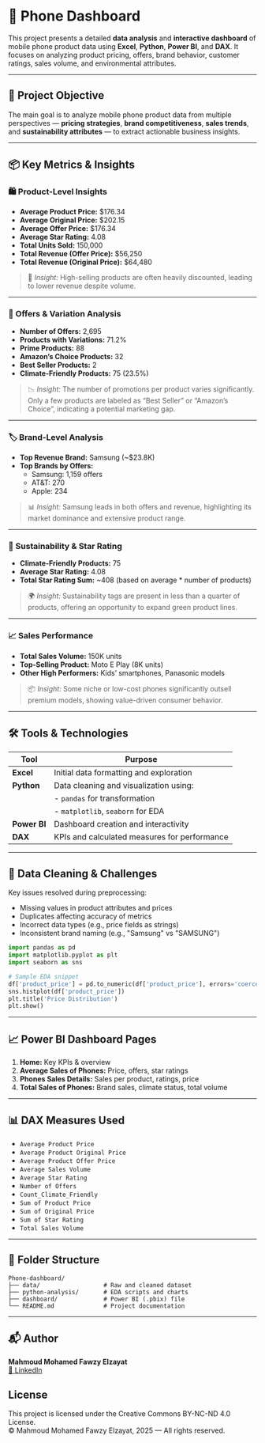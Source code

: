 
# 📱 Phone Dashboard

This project presents a detailed **data analysis** and **interactive dashboard** of mobile phone product data using **Excel**, **Python**, **Power BI**, and **DAX**. It focuses on analyzing product pricing, offers, brand behavior, customer ratings, sales volume, and environmental attributes.

---

## 🎯 Project Objective

The main goal is to analyze mobile phone product data from multiple perspectives — **pricing strategies**, **brand competitiveness**, **sales trends**, and **sustainability attributes** — to extract actionable business insights.

---

## 📦 Key Metrics & Insights

### 🛍️ Product-Level Insights

- **Average Product Price:** $176.34  
- **Average Original Price:** $202.15  
- **Average Offer Price:** $176.34  
- **Average Star Rating:** 4.08  
- **Total Units Sold:** 150,000  
- **Total Revenue (Offer Price):** $56,250  
- **Total Revenue (Original Price):** $64,480  

> 🔎 *Insight:* High-selling products are often heavily discounted, leading to lower revenue despite volume.  

---

### 🔄 Offers & Variation Analysis

- **Number of Offers:** 2,695  
- **Products with Variations:** 71.2%  
- **Prime Products:** 88  
- **Amazon’s Choice Products:** 32  
- **Best Seller Products:** 2  
- **Climate-Friendly Products:** 75 (23.5%)

> 📉 *Insight:* The number of promotions per product varies significantly. Only a few products are labeled as “Best Seller” or “Amazon’s Choice”, indicating a potential marketing gap.

---

### 🏷️ Brand-Level Analysis

- **Top Revenue Brand:** Samsung (~$23.8K)  
- **Top Brands by Offers:**  
  - Samsung: 1,159 offers  
  - AT&T: 270  
  - Apple: 234  

> 📊 *Insight:* Samsung leads in both offers and revenue, highlighting its market dominance and extensive product range.

---

### 🌱 Sustainability & Star Rating

- **Climate-Friendly Products:** 75  
- **Average Star Rating:** 4.08  
- **Total Star Rating Sum:** ~408 (based on average * number of products)

> 🌍 *Insight:* Sustainability tags are present in less than a quarter of products, offering an opportunity to expand green product lines.

---

### 📈 Sales Performance

- **Total Sales Volume:** 150K units  
- **Top-Selling Product:** Moto E Play (8K units)  
- **Other High Performers:** Kids’ smartphones, Panasonic models

> 📦 *Insight:* Some niche or low-cost phones significantly outsell premium models, showing value-driven consumer behavior.

---

## 🛠️ Tools & Technologies

| Tool        | Purpose                                         |
|-------------|-------------------------------------------------|
| **Excel**   | Initial data formatting and exploration         |
| **Python**  | Data cleaning and visualization using:  
|             | - `pandas` for transformation  
|             | - `matplotlib`, `seaborn` for EDA               |
| **Power BI**| Dashboard creation and interactivity            |
| **DAX**     | KPIs and calculated measures for performance    |

---

## 🧪 Data Cleaning & Challenges

Key issues resolved during preprocessing:
- Missing values in product attributes and prices  
- Duplicates affecting accuracy of metrics  
- Incorrect data types (e.g., price fields as strings)  
- Inconsistent brand naming (e.g., "Samsung" vs "SAMSUNG")

```python
import pandas as pd
import matplotlib.pyplot as plt
import seaborn as sns

# Sample EDA snippet
df['product_price'] = pd.to_numeric(df['product_price'], errors='coerce')
sns.histplot(df['product_price'])
plt.title('Price Distribution')
plt.show()
```

---

## 📈 Power BI Dashboard Pages

1. **Home:** Key KPIs & overview  
2. **Average Sales of Phones:** Price, offers, star ratings  
3. **Phones Sales Details:** Sales per product, ratings, price  
4. **Total Sales of Phones:** Brand sales, climate status, total volume  

---

## 📊 DAX Measures Used

- `Average Product Price`  
- `Average Product Original Price`  
- `Average Product Offer Price`  
- `Average Sales Volume`  
- `Average Star Rating`  
- `Number of Offers`  
- `Count_Climate_Friendly`  
- `Sum of Product Price`  
- `Sum of Original Price`  
- `Sum of Star Rating`  
- `Total Sales Volume`

---

## 📂 Folder Structure

```
Phone-dashboard/
├── data/                  # Raw and cleaned dataset
├── python-analysis/       # EDA scripts and charts
├── dashboard/             # Power BI (.pbix) file
└── README.md              # Project documentation
```

---

## 📬 Author

**Mahmoud Mohamed Fawzy Elzayat**  
[🔗 LinkedIn](https://www.linkedin.com/in/mahmoud-elzayat-data-analysis)

## License

This project is licensed under the Creative Commons BY-NC-ND 4.0 License.  
© Mahmoud Mohamed Fawzy Elzayat, 2025 — All rights reserved.
